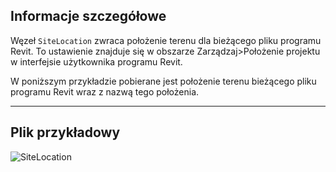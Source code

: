## Informacje szczegółowe
Węzeł `SiteLocation` zwraca położenie terenu dla bieżącego pliku programu Revit. To ustawienie znajduje się w obszarze Zarządzaj>Położenie projektu w interfejsie użytkownika programu Revit.

W poniższym przykładzie pobierane jest położenie terenu bieżącego pliku programu Revit wraz z nazwą tego położenia.
___
## Plik przykładowy

![SiteLocation](./DSRevitNodesUI.SiteLocation_img.jpg)
